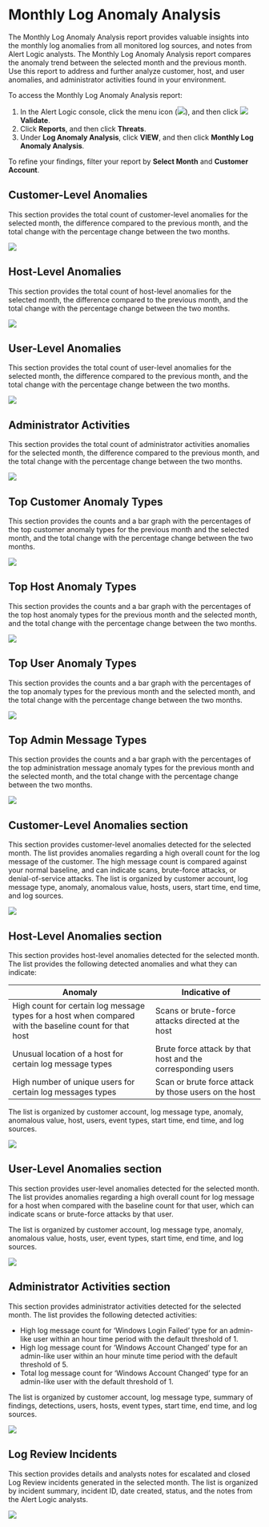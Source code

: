 # Monthly Log Anomaly Analysis

The Monthly Log Anomaly Analysis report provides valuable insights into the monthly log anomalies from all monitored log sources, and notes from Alert Logic analysts. The Monthly Log Anomaly Analysis report compares the anomaly trend between the selected month and the previous month. Use this report to address and further analyze  customer, host, and user anomalies, and administrator activities found in your environment.

To access the Monthly Log Anomaly Analysis report:

1. In the Alert Logic console, click the menu icon (![](../../../../Resources/Images/dashboard/menu-icon.png)), and then click ![](../../../../Resources/Images/dashboard/validate-icon.png)**Validate**.
2. Click **Reports**, and then click **Threats**.
3. Under **Log Anomaly Analysis**, click **VIEW**, and then click **Monthly Log Anomaly Analysis**.

To refine your findings, filter your report by **Select Month** and **Customer Account**.

## Customer-Level Anomalies

This section provides the total count  of customer-level anomalies for the selected month, the difference compared to the previous month, and the total change with the percentage change between the two months.

![](../../../../Resources/Images/Reports/anomalie-reports/customer-level-anomalies.png)

## Host-Level Anomalies

This section provides the total count  of host-level anomalies for the selected month, the difference  compared to the previous month, and the total change with the percentage change between the two months.

![](../../../../Resources/Images/Reports/anomalie-reports/host-level-anomalies.png)

## User-Level Anomalies

This section provides the total count  of user-level anomalies for the selected month, the difference  compared to the previous month, and the total change with the percentage change between the two months.

![](../../../../Resources/Images/Reports/anomalie-reports/user-level-anomalies.png)

## Administrator Activities

This section provides the total count  of administrator activities anomalies for the selected month, the difference  compared to the previous month, and the total change with the percentage change between the two months.

![](../../../../Resources/Images/Reports/anomalie-reports/administrator-activities.png)

## Top Customer Anomaly Types

This section provides the counts and a bar graph with the percentages of the top customer anomaly types for the previous month and the selected month, and the total change with the percentage change between the two months.

![](../../../../Resources/Images/Reports/anomalie-reports/top-customer-anomaly-types.png)

## Top Host Anomaly Types

This section provides the counts and a bar graph with the percentages of the top host anomaly types for the previous month and the selected month, and the total change with the percentage change between the two months.

![](../../../../Resources/Images/Reports/anomalie-reports/top-host-anomaly-types.png)

## Top User Anomaly Types

This section provides the counts and a bar graph with the percentages of the top anomaly types for the previous month and the selected month, and the total change with the percentage change between the two months.

![](../../../../Resources/Images/Reports/anomalie-reports/top-user-anomaly-types.png)

## Top Admin Message Types

This section provides the counts and a bar graph with the percentages of the top administration message anomaly types for the previous month and the selected month, and the total change with the percentage change between the two months.

![](../../../../Resources/Images/Reports/anomalie-reports/top-admin-message-types.png)

## Customer-Level Anomalies section

This section provides customer-level anomalies detected for the selected month. The list provides anomalies regarding a high overall count for the log message of the customer. The high message count is compared against your normal baseline, and can indicate scans, brute-force attacks, or denial-of-service attacks. The list is organized by customer account, log message type, anomaly, anomalous value, hosts, users, start time, end time, and log sources.

![](../../../../Resources/Images/Reports/anomalie-reports/customer-level-anomalies-list.png)

## Host-Level Anomalies section

This section provides host-level anomalies detected for the selected month. The list provides the following detected anomalies and what they can indicate:

| Anomaly | Indicative of  |
|---|---|
| High count  for certain log message types   for a host when compared with the baseline count for that host | Scans or brute-force attacks directed at the host |
| Unusual location of a host for certain log message types | Brute force attack by that host and the corresponding users |
| High number of unique users for certain log messages types | Scan or brute force attack by those users on the host |

The list is organized by customer account, log message type, anomaly, anomalous value, host, users, event types, start time, end time, and log sources.

![](../../../../Resources/Images/Reports/anomalie-reports/host-level-anomalies-list.png)

## User-Level Anomalies section

This section provides user-level anomalies detected for the selected month. The list provides anomalies regarding a high overall count for log message   for a host when compared with the baseline count for that user, which can indicate scans or brute-force attacks by that user.

The list is organized by customer account, log message type, anomaly, anomalous value, hosts, user, event types, start time, end time, and log sources.

![](../../../../Resources/Images/Reports/anomalie-reports/user-level-anomalies-list.png)

## Administrator Activities section

This section provides administrator activities detected for the selected month. The list provides the following detected activities:

* High log message count for ‘Windows Login Failed’ type for an admin-like user within an hour time period with the default threshold of 1.
* High  log message count for ‘Windows Account Changed’ type  for an admin-like user within an hour minute time period with the default threshold of 5.
* Total log message count for ‘Windows Account Changed’ type for an admin-like user with the default threshold of 1.

The list is organized by customer account, log message type, summary of findings, detections, users, hosts, event types, start time, end time, and log sources.

![](../../../../Resources/Images/Reports/anomalie-reports/administrator-activities-list.png)

## Log Review Incidents

This section provides details and analysts notes for escalated and closed Log Review incidents generated in the selected month. The list is organized by incident summary, incident ID, date created, status, and the notes from the Alert Logic analysts.

![](../../../../Resources/Images/Reports/anomalie-reports/log-review-incidents.png)
